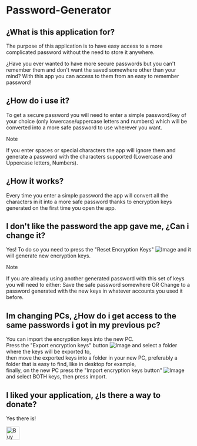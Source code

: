 # Password-Generator
## ¿What is this application for?
The purpose of this application is to have easy access to a more complicated password without the need to store it anywhere.

¿Have you ever wanted to have more secure passwords but you can't remember them and don't want the saved somewhere other than your mind? With this app you can access to them from an easy to remember password!
## ¿How do i use it?
To get a secure password you will need to enter a simple password/key of your choice (only lowercase/uppercase letters and numbers) which will be converted into a more safe password to use wherever you want.

>[!NOTE]
>If you enter spaces or special characters the app will ignore them and generate a password with the characters supported (Lowercase and Uppercase letters, Numbers).
## ¿How it works?
Every time you enter a simple password the app will convert all the characters in it into a more safe password thanks to encryption keys generated on the first time you open the app.
## I don't like the password the app gave me, ¿Can i change it?
Yes! To do so you need to press the "Reset Encryption Keys" ![Image](https://github.com/user-attachments/assets/87c1cd9b-e05f-481f-8a42-2b53485e24db) and it will generate new encryption keys.
>[!NOTE]
>If you are already using another generated password with this set of keys you will need to either:
>Save the safe password somewhere OR Change to a password generated with the new keys in whatever accounts you used it before.
## Im changing PCs, ¿How do i get access to the same passwords i got in my previous pc?
You can import the encryption keys into the new PC.  
Press the "Export encryption keys" button ![Image](https://github.com/user-attachments/assets/f8b527f1-cccd-4841-9d83-c63706916294) and select a folder where the keys will be exported to,  
then move the exported keys into a folder in your new PC, preferably a folder that is easy to find, like in desktop for example,  
finally, on the new PC press the "Import encryption keys button" ![Image](https://github.com/user-attachments/assets/b7cefeff-d135-4106-a382-db24361d5943) and select BOTH keys, then press import.


## I liked your application, ¿Is there a way to donate?
Yes there is! 

<a href='https://ko-fi.com/N4N119CSTH' target='_blank'><img height='36' style='border:0px;height:36px;' src='https://storage.ko-fi.com/cdn/kofi6.png?v=6' border='0' alt='Buy Me a Coffee at ko-fi.com' /></a>




